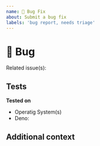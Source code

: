 ```yaml
---
name: 🐛 Bug Fix
about: Submit a bug fix
labels: 'bug report, needs triage'
---
```


<!-- NOTE: The title must follow Conventional Commit format -->

# 🐛 Bug

<!-- A clear and concise description of what caused the bug -->

Related issue(s):

## Tests

<!-- How did you test the bug fix -->

**Tested on**

- Operatig System(s)
- Deno:

## Additional context

<!-- Any aditional information that may help us solve this issue -->
